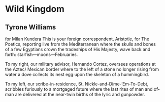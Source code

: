 # Wild Kingdom
## Tyrone Williams
for Milan Kundera
This is your foreign correspondent,
Aristotle, for The Poetics,
reporting live from the Mediterranean
where the skulls and bones of a few Egyptians
crown the tradeships of His Majesty,
wave back and forth:
starfish—moons—Februaries.

To my right, our military advisor,
Hernando Cortez,
oversees operations at the Aztec/
Mexican border
where to the left of a stone no longer rising from water
a dove collects
its nest egg
upon the skeleton of a hummingbird.

To my left, our scribe-in-residence,
St. Nickle-and-Dime-‘Em-To-Debt,
scribbles furiously to a mortgaged future
where the last rites of man
and of-man
are delivered at the near-twin
births of the lyric and gunpowder.